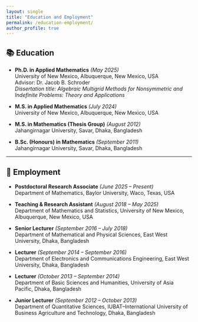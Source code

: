 ```yaml
---
layout: single
title: "Education and Employment"
permalink: /education-employment/
author_profile: true
---
```


## 📚 Education

- **Ph.D. in Applied Mathematics** *(May 2025)*  
  University of New Mexico, Albuquerque, New Mexico, USA  
  Advisor: Dr. Jacob B. Schroder  
  *Dissertation title:* *Algebraic Multigrid Methods for Nonsymmetric and Indefinite Problems: Theory and Applications*

- **M.S. in Applied Mathematics** *(July 2024)*  
  University of New Mexico, Albuquerque, New Mexico, USA  

- **M.S. in Mathematics (Thesis Group)** *(August 2012)*  
  Jahangirnagar University, Savar, Dhaka, Bangladesh

- **B.Sc. (Honours) in Mathematics** *(September 2011)*  
  Jahangirnagar University, Savar, Dhaka, Bangladesh

---

## 💼 Employment

- **Postdoctoral Research Associate** *(June 2025 – Present)*  
  Department of Mathematics, Baylor University, Waco, Texas, USA

- **Teaching & Research Assistant** *(August 2018 – May 2025)*  
  Department of Mathematics and Statistics, University of New Mexico, Albuquerque, New Mexico, USA

- **Senior Lecturer** *(September 2016 – July 2018)*  
  Department of Mathematical and Physical Sciences, East West University, Dhaka, Bangladesh

- **Lecturer** *(September 2014 – September 2016)*  
  Department of Electronics and Communications Engineering, East West University, Dhaka, Bangladesh

- **Lecturer** *(October 2013 – September 2014)*  
  Department of Basic Sciences and Humanities, University of Asia Pacific, Dhaka, Bangladesh

- **Junior Lecturer** *(September 2012 – October 2013)*  
  Department of Quantitative Sciences, IUBAT–International University of Business Agriculture and Technology, Dhaka, Bangladesh

